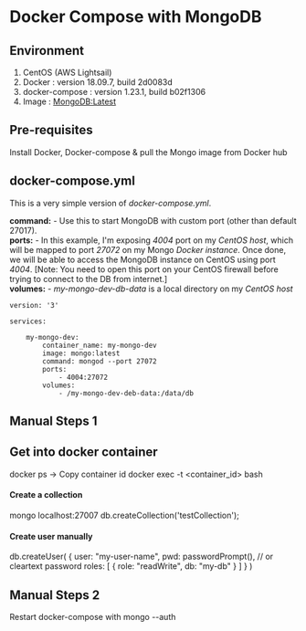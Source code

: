 # Docker Compose with MongoDB

## Environment

1. CentOS (AWS Lightsail)
2. Docker : version 18.09.7, build 2d0083d
3. docker-compose : version 1.23.1, build b02f1306
4. Image : [MongoDB:Latest](https://hub.docker.com/_/mongo)

## Pre-requisites
Install Docker, Docker-compose & pull the Mongo image from Docker hub

## docker-compose.yml
This is a very simple version of *docker-compose.yml*. 

**command:** - Use this to start MongoDB with custom port (other than default 27017).    
**ports:** - In this example, I'm exposing *4004* port on my *CentOS host*, which will be mapped to port *27072* on my Mongo *Docker instance*. Once done, we will be able to access the MongoDB instance on CentOS using port *4004*. [Note: You need to open this port on your CentOS firewall before trying to connect to the DB from internet.]    
**volumes:** - *my-mongo-dev-db-data* is a local directory on my *CentOS host*   

    version: '3'

    services:

        my-mongo-dev:
            container_name: my-mongo-dev
            image: mongo:latest
            command: mongod --port 27072
            ports:
                - 4004:27072
            volumes:
                - /my-mongo-dev-deb-data:/data/db

## Manual Steps 1

## Get into docker container
docker ps -> Copy container id
docker exec -t <container_id> bash

#### Create a collection
mongo localhost:27007
db.createCollection('testCollection');

#### Create user manually
db.createUser(
  {
    user: "my-user-name",
    pwd: passwordPrompt(),  // or cleartext password
    roles: [
       { role: "readWrite", db: "my-db" }
    ]
  }
)

## Manual Steps 2
Restart docker-compose with mongo --auth
